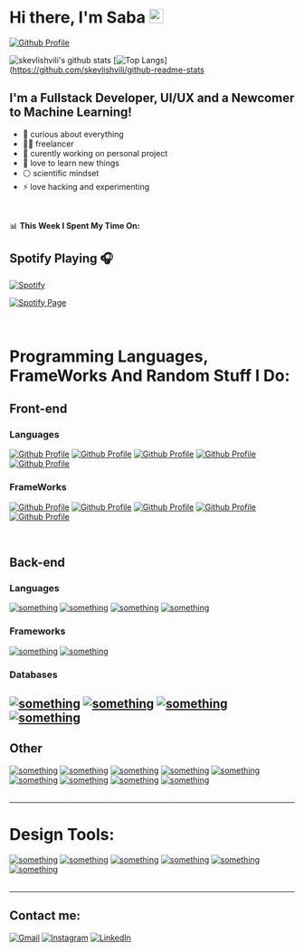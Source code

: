 # Hi there, I'm Saba <img src="https://media.giphy.com/media/hvRJCLFzcasrR4ia7z/giphy.gif" width="25px"></a>

[![Github Profile](https://img.shields.io/badge/github-%F0%9F%92%BB-black?style=for-the-badge&logo=github&color=black&link=https://github.com/skevlishvili)](https://github.com/skevlishvili)

![skevlishvili's github stats](https://github-readme-stats.vercel.app/api?username=skevlishvili&show_icons=true&theme=dark)
[![Top Langs](https://github-readme-stats.vercel.app/api/top-langs/?username=skevlishvili&layout=compact)](https://github.com/skevlishvili/github-readme-stats

## I'm a Fullstack Developer, UI/UX and a Newcomer to Machine Learning!

- 🌌 curious about everything
- 👨‍💻 freelancer
- 🎴 curently working on personal project
- 🌱 love to learn new things
- ⚪ scientific mindset
- ⚡ love hacking and experimenting

<br />

📊 **This Week I Spent My Time On:**



## Spotify Playing 🎧

[![Spotify](https://novatorem-indol-five.vercel.app/api/spotify)](https://open.spotify.com/user/nqfpzmauenz24rzuorpqbaf06?si=w1tPmRYnTjWTKIfl6bEq4Q)
<br />

[![Spotify Page](https://img.shields.io/badge/spotify-%231ED760.svg?&style=for-the-badge&logo=spotify&logoColor=white)](https://open.spotify.com/user/nqfpzmauenz24rzuorpqbaf06?si=w1tPmRYnTjWTKIfl6bEq4Q)

<br />

# Programming Languages, FrameWorks And Random Stuff I Do:

## Front-end

### Languages

[![Github Profile](https://img.shields.io/badge/javascript%20-%23323330.svg?&style=for-the-badge&logo=javascript&logoColor=%23F7DF1E)](https://github.com/skevlishvili)
[![Github Profile](https://img.shields.io/badge/typescript%20-%23007ACC.svg?&style=for-the-badge&logo=typescript&logoColor=white)](https://github.com/skevlishvili)
[![Github Profile](https://img.shields.io/badge/html5%20-%23E34F26.svg?&style=for-the-badge&logo=html5&logoColor=white)](https://github.com/skevlishvili)
[![Github Profile](https://img.shields.io/badge/css3%20-%231572B6.svg?&style=for-the-badge&logo=css3&logoColor=white)](https://github.com/skevlishvili)
[![Github Profile](https://img.shields.io/badge/SASS%20-hotpink.svg?&style=for-the-badge&logo=SASS&logoColor=white)](https://github.com/skevlishvili)

### FrameWorks

[![Github Profile](https://img.shields.io/badge/react%20-%2320232a.svg?&style=for-the-badge&logo=react&logoColor=%2361DAFB)](https://github.com/skevlishvili)
[![Github Profile](https://img.shields.io/badge/bootstrap%20-%23563D7C.svg?&style=for-the-badge&logo=bootstrap&logoColor=white)](https://github.com/skevlishvili)
[![Github Profile](https://img.shields.io/badge/webpack%20-%238DD6F9.svg?&style=for-the-badge&logo=webpack&logoColor=black)](https://github.com/skevlishvili)
[![Github Profile](https://img.shields.io/badge/Flutter%20-6DCFF8.svg?&style=for-the-badge&logo=flutter&logoColor=white)](https://github.com/skevlishvili)
[![Github Profile](https://img.shields.io/badge/React%20Native%20-83CEF4.svg?&style=for-the-badge&logo=react&logoColor=white)](https://github.com/skevlishvili)

<br />

## Back-end

### Languages

[![something](https://img.shields.io/badge/node.js%20-%2343853D.svg?&style=for-the-badge&logo=node.js&logoColor=white)]()
[![something](https://img.shields.io/badge/python%20-%2314354C.svg?&style=for-the-badge&logo=python&logoColor=white)]()
[![something](https://img.shields.io/badge/c%23%20-%23239120.svg?&style=for-the-badge&logo=c-sharp&logoColor=white)]()
[![something](https://img.shields.io/badge/php-%23777BB4.svg?&style=for-the-badge&logo=php&logoColor=white)]()

### Frameworks

[![something](https://img.shields.io/badge/express.js%20-%23404d59.svg?&style=for-the-badge)]()
[![something](https://img.shields.io/badge/django%20-%23092E20.svg?&style=for-the-badge&logo=django&logoColor=white)]()


### Databases

[![something](https://img.shields.io/badge/Firebase-black.svg?&style=for-the-badge&logo=firebase&logoColor=white)]()
[![something](https://img.shields.io/badge/MongoDB-%234ea94b.svg?&style=for-the-badge&logo=mongodb&logoColor=white)]()
[![something](https://img.shields.io/badge/postgres-%23316192.svg?&style=for-the-badge&logo=postgresql&logoColor=white)]()
[![something](https://img.shields.io/badge/mysql-%2300f.svg?&style=for-the-badge&logo=mysql&logoColor=white)]()
<br />
---

## Other

[![something](https://img.shields.io/badge/Pytorch%20-F29536.svg?&style=for-the-badge&logo=pytorch&logoColor=white)]()
[![something](https://img.shields.io/badge/Tensorflow%20-F29536.svg?&style=for-the-badge&logo=Tensorflow&logoColor=white)]()
[![something](https://img.shields.io/badge/git%20-%23F05033.svg?&style=for-the-badge&logo=git&logoColor=white)]()
[![something](https://img.shields.io/badge/shell_script%20-%23121011.svg?&style=for-the-badge&logo=gnu-bash&logoColor=white)]()
[![something](https://img.shields.io/badge/nginx%20-%23009639.svg?&style=for-the-badge&logo=nginx&logoColor=white)]()
[![something](https://img.shields.io/badge/github%20-%23121011.svg?&style=for-the-badge&logo=github&logoColor=white)]()
[![something](https://img.shields.io/badge/github%20actions%20-%232671E5.svg?&style=for-the-badge&logo=github%20actions&logoColor=white)]()
[![something](https://img.shields.io/badge/vercel%20-%23000000.svg?&style=for-the-badge&logo=vercel&logoColor=white)]()
[![something](https://img.shields.io/badge/heroku%20-%23430098.svg?&style=for-the-badge&logo=heroku&logoColor=white)]()
<br />
<br />

---

# Design Tools:

[![something](https://img.shields.io/badge/figma%20-%23F24E1E.svg?&style=for-the-badge&logo=figma&logoColor=white)]()
[![something](https://img.shields.io/badge/adobe%20illustrator%20-%23FF9A00.svg?&style=for-the-badge&logo=adobe%20illustrator&logoColor=white)]()
[![something](https://img.shields.io/badge/adobe%20-%23FF0000.svg?&style=for-the-badge&logo=adobe&logoColor=white)]()
[![something](https://img.shields.io/badge/blender%20-%23F5792A.svg?&style=for-the-badge&logo=blender&logoColor=white)]()
[![something](https://img.shields.io/badge/adobe%20xd%20-%23FF26BE.svg?&style=for-the-badge&logo=adobe%20xd&logoColor=white)]()
[![something](https://img.shields.io/badge/adobe%20photoshop%20-%2331A8FF.svg?&style=for-the-badge&logo=adobe%20photoshop&logoColor=white)]()
<br />
<br />

---

## Contact me:

[![Gmail](https://img.shields.io/badge/gmail-D14836?&style=for-the-badge&logo=gmail&logoColor=white)](mailto:sebastian.kevlishvili@gmail.com)
[![Instagram](https://img.shields.io/badge/Instagram-F77737?&style=for-the-badge&logo=instagram&logoColor=white)](https://www.instagram.com/sabakevlishvili)
[![LinkedIn](https://img.shields.io/badge/Linkedin-2D72AD?&style=for-the-badge&logo=linkedin&logoColor=white)](https://www.linkedin.com/in/saba-kevlishvili/)
